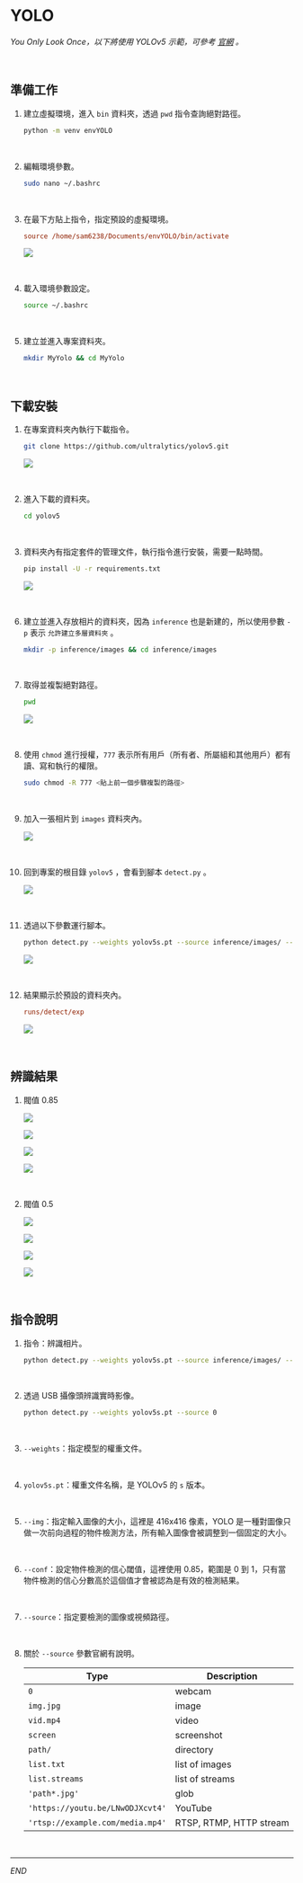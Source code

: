 # YOLO

_You Only Look Once，以下將使用 YOLOv5 示範，可參考 [官網](https://github.com/ultralytics/yolov5) 。_

<br>

## 準備工作

1. 建立虛擬環境，進入 `bin` 資料夾，透過 `pwd` 指令查詢絕對路徑。

    ```bash
    python -m venv envYOLO 
    ```

<br>

2. 編輯環境參數。

    ```bash
    sudo nano ~/.bashrc
    ```

<br>

3. 在最下方貼上指令，指定預設的虛擬環境。

    ```ini
    source /home/sam6238/Documents/envYOLO/bin/activate
    ```
    
    ![](images/img_01.png)

<br>

4. 載入環境參數設定。

    ```bash
    source ~/.bashrc
    ```

<br>

5. 建立並進入專案資料夾。

    ```bash
    mkdir MyYolo && cd MyYolo
    ```

<br>

## 下載安裝

1. 在專案資料夾內執行下載指令。

    ```bash
    git clone https://github.com/ultralytics/yolov5.git
    ```

    ![](images/img_02.png)

<br>

2. 進入下載的資料夾。

    ```bash
    cd yolov5
    ```   

<br>

3. 資料夾內有指定套件的管理文件，執行指令進行安裝，需要一點時間。

    ```bash
    pip install -U -r requirements.txt
    ```

    ![](images/img_03.png)

<br>

6. 建立並進入存放相片的資料夾，因為 `inference` 也是新建的，所以使用參數 `-p` 表示 `允許建立多層資料夾` 。 

    ```bash
    mkdir -p inference/images && cd inference/images
    ```

<br>

7. 取得並複製絕對路徑。

    ```bash
    pwd
    ```

    ![](images/img_04.png)

<br>

8. 使用 `chmod` 進行授權，`777` 表示所有用戶（所有者、所屬組和其他用戶）都有讀、寫和執行的權限。

    ```bash
    sudo chmod -R 777 <貼上前一個步驟複製的路徑>
    ```

<br>

9. 加入一張相片到 `images` 資料夾內。

    ![](images/img_06.png)

<br>

10. 回到專案的根目錄 `yolov5` ，會看到腳本 `detect.py` 。

    ![](images/img_07.png)

<br>

11. 透過以下參數運行腳本。
    ```bash
    python detect.py --weights yolov5s.pt --source inference/images/ --img 416 --conf 0.85
    ```

    ![](images/img_08.png)

<br>

12. 結果顯示於預設的資料夾內。

    ```ini
    runs/detect/exp
    ```

    ![](images/img_09.png)

<br>

## 辨識結果

1. 閥值 0.85

    ![](images/img_10.png)

    ![](images/img_05.png)

    ![](images/img_11.png)

    ![](images/img_12.png)

<br>

2. 閥值 0.5

    ![](images/img_13.png)

    ![](images/img_14.png)

    ![](images/img_15.png)

    ![](images/img_16.png)

<br>

## 指令說明

1. 指令：辨識相片。

    ```bash
    python detect.py --weights yolov5s.pt --source inference/images/ --img 416 --conf 0.85
    ```

<br>

2. 透過 USB 攝像頭辨識實時影像。

    ```bash
    python detect.py --weights yolov5s.pt --source 0
    ```

<br>

3. `--weights`：指定模型的權重文件。

<br>

4. `yolov5s.pt`：權重文件名稱，是 YOLOv5 的 `s` 版本。

<br>

5. `--img`：指定輸入圖像的大小，這裡是 416x416 像素，YOLO 是一種對圖像只做一次前向過程的物件檢測方法，所有輸入圖像會被調整到一個固定的大小。

<br>

6. `--conf`：設定物件檢測的信心閾值，這裡使用 0.85，範圍是 0 到 1，只有當物件檢測的信心分數高於這個值才會被認為是有效的檢測結果。

<br>

7. `--source`：指定要檢測的圖像或視頻路徑。

<br>

8. 關於 `--source` 參數官網有說明。

    | Type                    | Description              |
    |-------------------------|--------------------------|
    | `0`                     | webcam                   |
    | `img.jpg`               | image                    |
    | `vid.mp4`               | video                    |
    | `screen`                | screenshot               |
    | `path/`                 | directory                |
    | `list.txt`              | list of images           |
    | `list.streams`          | list of streams          |
    | `'path*.jpg'`           | glob                     |
    | `'https://youtu.be/LNwODJXcvt4'` | YouTube           |
    | `'rtsp://example.com/media.mp4'` | RTSP, RTMP, HTTP stream |

<br>

---

_END_